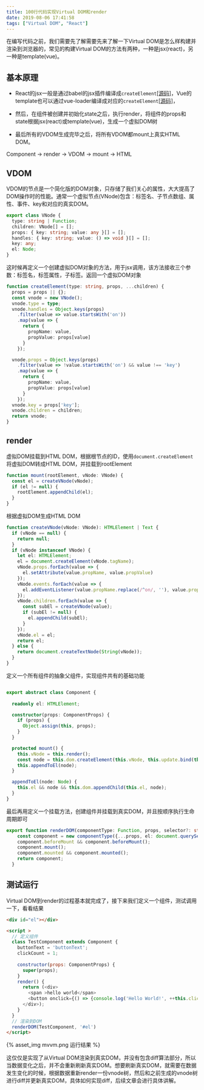 ```yaml
---
title: 100行代码实现Virtual DOM和render
date: 2019-08-06 17:41:58
tags: ["Virtual DOM", "React"]
---
```

在编写代码之前，我们需要先了解需要先来了解一下Virtual DOM是怎么样构建并渲染到浏览器的，常见的构建Virtual DOM的方法有两种，一种是jsx(react)，另一种是template(vue)。
<!--more-->

## 基本原理
* React的jsx一般是通过babel的jsx插件编译成`createElement`[[源码]](https://github.com/facebook/react/blob/master/packages/react/src/ReactElement.js#L348)，Vue的template也可以通过vue-loader编译成对应的`createElement`[[源码]](https://github.com/facebook/react/blob/master/packages/react/src/ReactElement.js#L348)，

* 然后，在组件被创建并初始化state之后，执行render，将组件的props和state根据jsx(react)或template(vue)，生成一个虚拟DOM树

* 最后所有的VDOM生成完毕之后，将所有VDOM都mount上真实HTML DOM。

Component -> render -> VDOM -> mount -> HTML

## VDOM
VDOM的节点是一个简化版的DOM对象，只存储了我们关心的属性，大大提高了DOM操作时的性能。通常一个虚拟节点(VNode)包含：标签名、子节点数组、属性、事件、key和对应的真实DOM。
```ts
export class VNode {
  type: string | Function;
  children: VNode[] = [];
  props: { key: string; value: any }[] = [];
  handles: { key: string; value: () => void }[] = [];
  key: any;
  el: Node;
}
```

这时候再定义一个创建虚拟DOM对象的方法，用于jsx调用，该方法接收三个参数：标签名，标签属性，子标签。返回一个虚拟DOM对象
```ts
function createElement(type: string, props, ...children) {
  props = props || {};
  const vnode = new VNode();
  vnode.type = type;
  vnode.handles = Object.keys(props)
    .filter(value => value.startsWith('on'))
    .map(value => {
      return {
        propName: value,
        propValue: props[value]
      }
    });

  vnode.props = Object.keys(props)
    .filter(value => !value.startsWith('on') && value !== 'key')
    .map(value => {
      return {
        propName: value,
        propValue: props[value]
      }
    });
  vnode.key = props['key'];
  vnode.children = children;
  return vnode;
}
```

## render

虚拟DOM挂载到HTML DOM，根据根节点的ID，使用`document.createElement`将虚拟DOM转成HTML DOM，并挂载到rootElement
```ts
function mount(rootElement, vNode: VNode) {
  const el = createVNode(vNode);
  if (el != null) {
    rootElement.appendChild(el);
  }
}
```

根据虚拟DOM生成HTML DOM
```ts
function createVNode(vNode: VNode): HTMLElement | Text {
  if (vNode == null) {
    return null;
  }
  if (vNode instanceof VNode) {
    let el: HTMLElement;
    el = document.createElement(vNode.tagName);
    vNode.props.forEach(value => {
      el.setAttribute(value.propName, value.propValue)
    });
    vNode.events.forEach(value => {
      el.addEventListener(value.propName.replace(/^on/, ''), value.propValue);
    });
    vNode.children.forEach(value => {
      const subEl = createVNode(value);
      if (subEl != null) {
        el.appendChild(subEl);
      }
    });
    vNode.el = el;
    return el;
  } else {
    return document.createTextNode(String(vNode));
  }
}
```

定义一个所有组件的抽象父组件，实现组件共有的基础功能

```ts

export abstract class Component {
    
  readonly el: HTMLElement;

  constructor(props: ComponentProps) {
    if (props) {
      Object.assign(this, props);
    }
  }

  protected mount() {
    this.vNode = this.render();
    const node = this.dom.createElement(this.vNode, this.update.bind(this));
    this.appendToEl(node);
  }

  appendToEl(node: Node) {
    this.el && node && this.dom.appendChild(this.el, node);
  }
}
```

最后再用定义一个挂载方法，创建组件并挂载到真实DOM，并且按顺序执行生命周期即可

```ts
export function renderDOM(componentType: Function, props, selector?: string) {
    const component = new componentType({...props, el: document.querySelector(selector)});
    component.beforeMount && component.beforeMount();
    component.mount();
    component.mounted && component.mounted();
    return component;
  }

```

## 测试运行

Virtual DOM到render的过程基本就完成了，接下来我们定义一个组件，测试调用一下，看看结果


```html
<div id="el"></div>

<script >
  // 定义组件
  class TestComponent extends Component {
    buttonText = 'buttonText';
    clickCount = 1;
    
    constructor(props: ComponentProps) {
      super(props);
    }
    render() {
      return (<div>
        <span >hello world</span>
        <button onclick={() => {console.log('Hello World!', ++this.clickCount)}}>{this.buttonText}</button>
      </div>);
    }
  }
  // 渲染到DOM
  renderDOM(TestComponent, '#el')
</script>
```

{% asset_img mvvm.png 运行结果 %}


这仅仅是实现了从Virtual DOM渲染到真实DOM，并没有包含diff算法部分，所以当数据变化之后，并不会重新刷新真实DOM。想要刷新真实DOM，就需要在数据发生变化的时候，根据数据重新render一份vnode树，然后和之前生成的vnode树进行diff并更新真实DOM，具体如何实现diff，后续文章会进行具体讲解。
